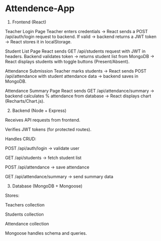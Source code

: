 ﻿# Attendence-App

1. Frontend (React)

Teacher Login Page
Teacher enters credentials → React sends a POST /api/auth/login request to backend.
If valid → backend returns a JWT token → React stores it in localStorage.

Student List Page
React sends GET /api/students request with JWT in headers.
Backend validates token → returns student list from MongoDB → React displays students with toggle buttons (Present/Absent).

Attendance Submission
Teacher marks students → React sends POST /api/attendance with student attendance data → backend saves in MongoDB.

Attendance Summary Page
React sends GET /api/attendance/summary → backend calculates % attendance from database → React displays chart (Recharts/Chart.js).

2. Backend (Node + Express)

Receives API requests from frontend.

Verifies JWT tokens (for protected routes).

Handles CRUD:

POST /api/auth/login → validate user

GET /api/students → fetch student list

POST /api/attendance → save attendance

GET /api/attendance/summary → send summary data

3. Database (MongoDB + Mongoose)

Stores:

Teachers collection

Students collection

Attendance collection

Mongoose handles schema and queries.
